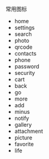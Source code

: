 常用图标

- home 
- settings
- search
- photo
- qrcode
- contacts
- phone
- password
- security
- cart
- back
- go
- more
- add
- minus
- notify
- gallery
- attachment
- picture
- favorite
- life